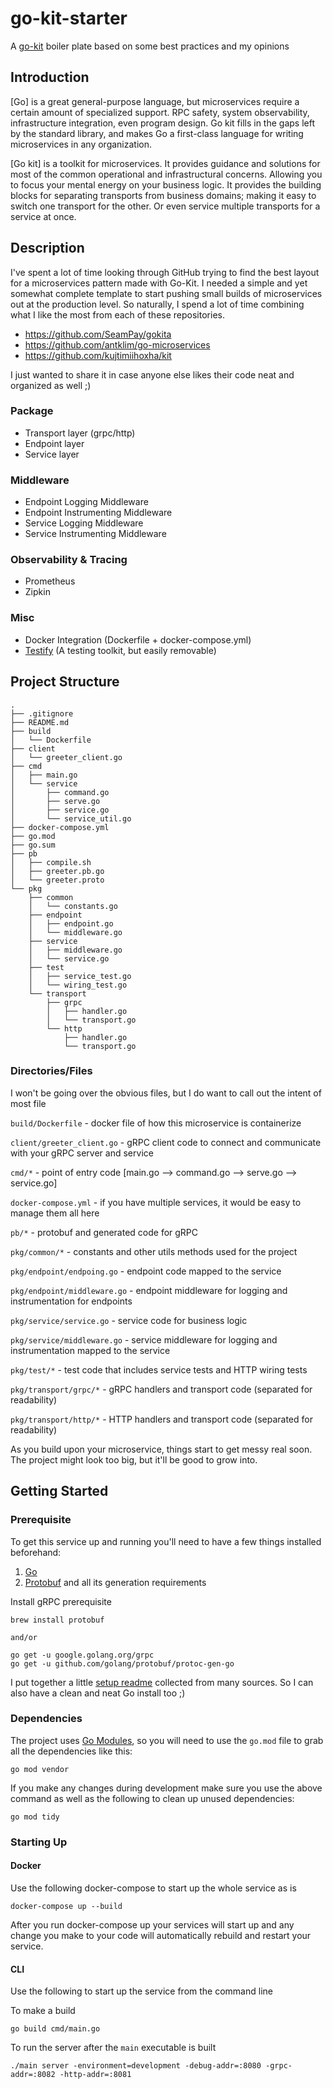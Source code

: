 # go-kit-starter
A [go-kit](https://gokit.io/) boiler plate based on some best practices and my opinions

## Introduction
[Go] is a great general-purpose language, but microservices require a certain amount of 
specialized support. RPC safety, system observability, infrastructure integration, 
even program design. Go kit fills in the gaps left by the standard library, 
and makes Go a first-class language for writing microservices in any organization.

[Go kit] is a toolkit for microservices. It provides guidance and solutions for
most of the common operational and infrastructural concerns. Allowing you to
focus your mental energy on your business logic. It provides the building blocks
for separating transports from business domains; making it easy to switch one
transport for the other. Or even service multiple transports for a service at
once.

## Description
I've spent a lot of time looking through GitHub trying to find the best layout for a 
microservices pattern made with Go-Kit. I needed a simple and yet somewhat complete 
template to start pushing small builds of microservices out at the production level. 
So naturally, I spend a lot of time combining what I like the most from each of 
these repositories.

- https://github.com/SeamPay/gokita
- https://github.com/antklim/go-microservices
- https://github.com/kujtimiihoxha/kit

I just wanted to share it in case anyone else likes their code neat and organized as well ;)

### Package

- Transport layer (grpc/http)
- Endpoint layer
- Service layer

### Middleware

- Endpoint Logging Middleware
- Endpoint Instrumenting Middleware
- Service Logging Middleware
- Service Instrumenting Middleware

### Observability & Tracing

- Prometheus
- Zipkin

### Misc

- Docker Integration (Dockerfile + docker-compose.yml)
- [Testify](https://github.com/stretchr/testify) (A testing toolkit, but easily removable)

## Project Structure

```
.
├── .gitignore
├── README.md
├── build
│   └── Dockerfile
├── client
│   └── greeter_client.go
├── cmd
│   ├── main.go
│   └── service
│       ├── command.go
│       ├── serve.go
│       ├── service.go
│       └── service_util.go
├── docker-compose.yml
├── go.mod
├── go.sum
├── pb
│   ├── compile.sh
│   ├── greeter.pb.go
│   └── greeter.proto
└── pkg
    ├── common
    │   └── constants.go
    ├── endpoint
    │   ├── endpoint.go
    │   └── middleware.go
    ├── service
    │   ├── middleware.go
    │   └── service.go
    ├── test
    │   ├── service_test.go
    │   └── wiring_test.go
    └── transport
        ├── grpc
        │   ├── handler.go
        │   └── transport.go
        └── http
            ├── handler.go
            └── transport.go
```
### Directories/Files
I won't be going over the obvious files, but I do want to call out the intent of most file

`build/Dockerfile` - docker file of how this microservice is containerize

`client/greeter_client.go` - gRPC client code to connect and communicate with your gRPC server and service

`cmd/*` - point of entry code [main.go --> command.go --> serve.go --> service.go]

`docker-compose.yml` - if you have multiple services, it would be easy to manage them all here

`pb/*` - protobuf and generated code for gRPC

`pkg/common/*` - constants and other utils methods used for the project

`pkg/endpoint/endpoing.go` - endpoint code mapped to the service

`pkg/endpoint/middleware.go` - endpoint middleware for logging and instrumentation for endpoints

`pkg/service/service.go` - service code for business logic

`pkg/service/middleware.go` - service middleware for logging and instrumentation mapped to the service

`pkg/test/*` - test code that includes service tests and HTTP wiring tests

`pkg/transport/grpc/*` - gRPC handlers and transport code (separated for readability)

`pkg/transport/http/*` - HTTP handlers and transport code (separated for readability) 

As you build upon your microservice, things start to get messy real soon. The project might look too big, but it'll 
be good to grow into.

## Getting Started

### Prerequisite

To get this service up and running you'll need to have a few things installed beforehand:

1. [Go](https://golang.org/doc/install)
2. [Protobuf](https://github.com/google/protobuf) and all its generation requirements


Install gRPC prerequisite
```
brew install protobuf

and/or

go get -u google.golang.org/grpc
go get -u github.com/golang/protobuf/protoc-gen-go
```

I put together a little [setup readme]() collected from many sources. So I can also have a clean and neat Go install too ;)

### Dependencies

The project uses [Go Modules](https://blog.golang.org/using-go-modules), so you will need to use the `go.mod` file to grab all the dependencies like this:
```
go mod vendor
```

If you make any changes during development make sure you use the above command as well as the following to clean up unused dependencies:
```
go mod tidy
```

### Starting Up

#### Docker

Use the following docker-compose to start up the whole service as is

```
docker-compose up --build
```

After you run docker-compose up your services will start up and any change you make to 
your code will automatically rebuild and restart your service.

#### CLI

Use the following to start up the service from the command line

To make a build
```
go build cmd/main.go
```
To run the server after the `main` executable is built
```
./main server -environment=development -debug-addr=:8080 -grpc-addr=:8082 -http-addr=:8081
```

